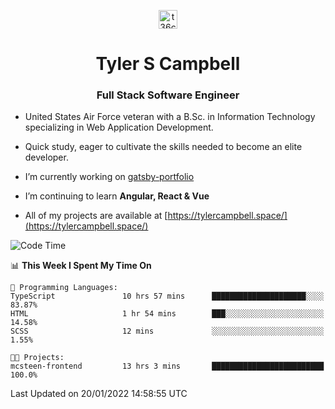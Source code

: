 <p align="center">
<a href="https://www.linkedin.com/in/t36campbell" target="blank"><img align="center" src="https://ik.imagekit.io/t36campbell/Portfolio/linkedin.png.original_m8bbGgPh6.png" alt="t36campbell" height="30" width="30" /></a>
</p>
<h1 align="center">Tyler S Campbell</h1>
<h3 align="center">Full Stack Software Engineer</h3>

* United States Air Force veteran with a B.Sc. in Information Technology specializing in Web Application Development. 

* Quick study, eager to cultivate the skills needed to become an elite developer.

* I’m currently working on [gatsby-portfolio](https://github.com/t36campbell/gatsby-portfolio)

* I’m continuing to learn **Angular, React & Vue**

* All of my projects are available at [https://tylercampbell.space/](https://tylercampbell.space/)

<!--START_SECTION:waka-->
![Code Time](http://img.shields.io/badge/Code%20Time-1%2C348%20hrs%203%20mins-blue)

📊 **This Week I Spent My Time On** 

```text
💬 Programming Languages: 
TypeScript               10 hrs 57 mins      █████████████████████░░░░   83.87% 
HTML                     1 hr 54 mins        ███░░░░░░░░░░░░░░░░░░░░░░   14.58% 
SCSS                     12 mins             ░░░░░░░░░░░░░░░░░░░░░░░░░   1.55%

🐱‍💻 Projects: 
mcsteen-frontend         13 hrs 3 mins       █████████████████████████   100.0%

```


 Last Updated on 20/01/2022 14:58:55 UTC
<!--END_SECTION:waka-->
